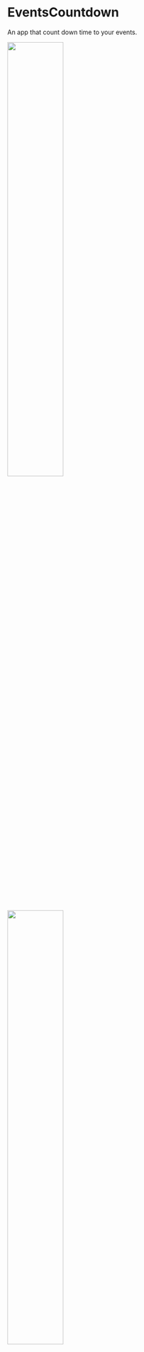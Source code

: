 # EventsCountdown
An app that count down time to your events.

<img src="https://user-images.githubusercontent.com/119777470/206128349-5a866d89-18fc-434e-b2f2-b46a688f4909.jpeg" width="50%" height="50%">
<img src="https://user-images.githubusercontent.com/119777470/206128407-c67f8260-2255-458e-a18a-058edbd93a0b.jpeg" width="50%" height="50%">
<img src="https://user-images.githubusercontent.com/119777470/206128407-c67f8260-2255-458e-a18a-058edbd93a0b.jpeg" width="50%" height="50%">
<img src="https://user-images.githubusercontent.com/119777470/206128418-985a4f3c-0d6b-42fc-b498-70bc3c9d3e37.jpeg" width="50%" height="50%">
